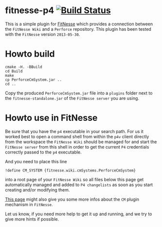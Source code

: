 fitnesse-p4 [![Build Status](https://travis-ci.org/Kosta-Github/fitnesse-p4.png)](https://travis-ci.org/Kosta-Github/fitnesse-p4)
===========

This is a simple plugin for [FitNesse](http://fitnesse.org) which provides a connection between the `FitNesse Wiki` and a `Perforce` repository. This plugin has been tested with the `FitNesse` version `2013-05-30`.

Howto build
===========

```
cmake -H. -BBuild
cd Build
make
cp PerforceCmSystem.jar ..
cd ..
```

Copy the produced `PerforceCmSystem.jar` file into a `plugins` folder next to the `fitnesse-standalone.jar` of the `FitNesse server` you are using.

Howto use in FitNesse
=====================

Be sure that you have the `p4` executable in your search path. For us it worked best to open a command shell from within the `p4v` client directly from the workspace the `FitNesse Wiki` should be managed for and start the `FitNesse server` from this shell in order to get the current `P4` credentials correctly passed to the `p4` executable. 

And you need to place this line
```
!define CM_SYSTEM {fitnesse.wiki.cmSystems.PerforceCmSystem}
```
into a root page of your `FitNesse Wiki` so all files below this page get automatically managed and added to `P4 changelists` as soon as you start creating and/or modifying them.

[This page](http://fitnesse.org/FitNesse.UserGuide.SourceCodeControl) might also give you some more infos about the `CM` plugin mechanism in `FitNesse`.

Let us know, if you need more help to get it up and running, and we try to give more hints if possible.
